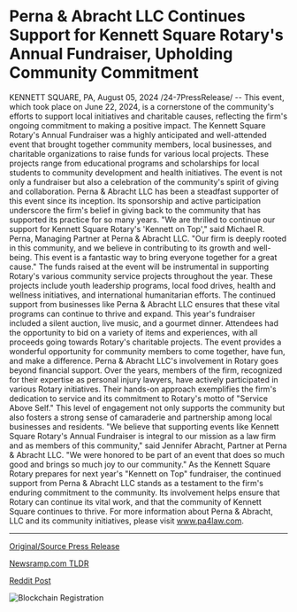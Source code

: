 # Perna & Abracht LLC Continues Support for Kennett Square Rotary's Annual Fundraiser, Upholding Community Commitment

KENNETT SQUARE, PA, August 05, 2024 /24-7PressRelease/ -- This event, which took place on June 22, 2024, is a cornerstone of the community's efforts to support local initiatives and charitable causes, reflecting the firm's ongoing commitment to making a positive impact.  The Kennett Square Rotary's Annual Fundraiser was a highly anticipated and well-attended event that brought together community members, local businesses, and charitable organizations to raise funds for various local projects. These projects range from educational programs and scholarships for local students to community development and health initiatives. The event is not only a fundraiser but also a celebration of the community's spirit of giving and collaboration.  Perna & Abracht LLC has been a steadfast supporter of this event since its inception. Its sponsorship and active participation underscore the firm's belief in giving back to the community that has supported its practice for so many years. "We are thrilled to continue our support for Kennett Square Rotary's 'Kennett on Top'," said Michael R. Perna, Managing Partner at Perna & Abracht LLC. "Our firm is deeply rooted in this community, and we believe in contributing to its growth and well-being. This event is a fantastic way to bring everyone together for a great cause."  The funds raised at the event will be instrumental in supporting Rotary's various community service projects throughout the year. These projects include youth leadership programs, local food drives, health and wellness initiatives, and international humanitarian efforts. The continued support from businesses like Perna & Abracht LLC ensures that these vital programs can continue to thrive and expand.  This year's fundraiser included a silent auction, live music, and a gourmet dinner. Attendees had the opportunity to bid on a variety of items and experiences, with all proceeds going towards Rotary's charitable projects. The event provides a wonderful opportunity for community members to come together, have fun, and make a difference.  Perna & Abracht LLC's involvement in Rotary goes beyond financial support. Over the years, members of the firm, recognized for their expertise as personal injury lawyers, have actively participated in various Rotary initiatives. Their hands-on approach exemplifies the firm's dedication to service and its commitment to Rotary's motto of "Service Above Self." This level of engagement not only supports the community but also fosters a strong sense of camaraderie and partnership among local businesses and residents.  "We believe that supporting events like Kennett Square Rotary's Annual Fundraiser is integral to our mission as a law firm and as members of this community," said Jennifer Abracht, Partner at Perna & Abracht LLC. "We were honored to be part of an event that does so much good and brings so much joy to our community."  As the Kennett Square Rotary prepares for next year's "Kennett on Top" fundraiser, the continued support from Perna & Abracht LLC stands as a testament to the firm's enduring commitment to the community. Its involvement helps ensure that Rotary can continue its vital work, and that the community of Kennett Square continues to thrive.  For more information about Perna & Abracht, LLC and its community initiatives, please visit www.pa4law.com. 

---

[Original/Source Press Release](https://www.24-7pressrelease.com/press-release/513115/perna-abracht-llc-continues-support-for-kennett-square-rotarys-annual-fundraiser-upholding-community-commitment)
                    

[Newsramp.com TLDR](None) 



[Reddit Post](https://www.reddit.com/r/Business_NewsRamp/comments/1ekhklv/kennett_square_rotarys_annual_fundraiser/) 



![Blockchain Registration](https://cdn.newsramp.app/24-7PressRelease/qrcode/248/5/urgeLREZ.webp)